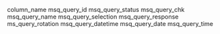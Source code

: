 column_name
msq_query_id
msq_query_status
msq_query_chk
msq_query_name
msq_query_selection
msq_query_response
ms_query_rotation
msq_query_datetime
msq_query_date
msq_query_time
